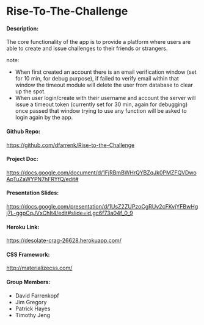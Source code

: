 # Rise-To-The-Challenge

#### Description: 

The core functionality of the app is to provide a platform where users are able to create and issue challenges to their friends or strangers. 

note: 
* When first created an account there is an email verification window (set for 10 min, for debug purpose), if failed to verify email within that window the timeout module will delete the user from database to clear up the spot.
* When user login/create with their username and account the server will issue a timeout token (currently set for 30 min, again for debugging) once passed that window trying to use any function will be asked to login again by the app.

#### Github Repo:

https://github.com/dfarrenk/Rise-to-the-Challenge 

#### Project Doc:

https://docs.google.com/document/d/1FjRBmBWHrQYBZqJk0PMZFQVDwoApTuZaWYPN7hFRYfQ/edit#

#### Presentation Slides:

https://docs.google.com/presentation/d/1UsZ2ZUPzoCgRUv2cFKvjYFBwHgj7L-ggpCqJVxChIt4/edit#slide=id.gc6f73a04f_0_9

#### Heroku Link:

https://desolate-crag-26628.herokuapp.com/

#### CSS Framework:

http://materializecss.com/

#### Group Members:

* David Farrenkopf
* Jim Gregory
* Patrick Hayes
* Timothy Jeng





